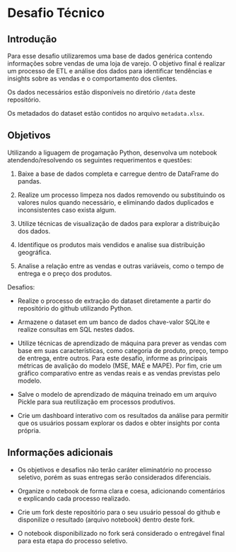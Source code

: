 # Desafio Técnico

## Introdução
Para esse desafio utilizaremos uma base de dados genérica contendo informações sobre vendas de uma loja de varejo. O objetivo final é realizar um processo de ETL e análise dos dados para identificar tendências e insights sobre as vendas e o comportamento dos clientes.

Os dados necessários estão disponíveis no diretório `/data` deste repositório.

Os metadados do dataset estão contidos no arquivo `metadata.xlsx`.

## Objetivos 

Utilizando a liguagem de progamação Python, desenvolva um notebook atendendo/resolvendo os seguintes requerimentos e questões:

1. Baixe a base de dados completa e carregue dentro de DataFrame do pandas.

2. Realize um processo limpeza nos dados removendo ou substituindo os valores nulos quando necessário, e eliminando dados duplicados e inconsistentes caso exista algum.

3. Utilize técnicas de visualização de dados para explorar a distribuição dos dados.

5. Identifique os produtos mais vendidos e analise sua distribuição geográfica.

6. Analise a relação entre as vendas e outras variáveis, como o tempo de entrega e o preço dos produtos.


Desafios: 
* Realize o processo de extração do dataset diretamente a partir do repositório do github utilizando Python.

* Armazene o dataset em um banco de dados chave-valor SQLite e realize consultas em SQL nestes dados.

* Utilize técnicas de aprendizado de máquina para prever as vendas com base em suas características, como categoria de produto, preço, tempo de entrega, entre outros. Para este desafio, informe as principais métricas de avalição do modelo (MSE, MAE e MAPE). Por fim, crie um gráfico comparativo entre as vendas reais e as vendas previstas pelo modelo.

* Salve o modelo de aprendizado de máquina treinado em um arquivo Pickle para sua reutilização em processos produtivos. 

* Crie um dashboard interativo com os resultados da análise para permitir que os usuários possam explorar os dados e obter insights por conta própria.


## Informações adicionais
* Os objetivos e desafios não terão caráter eliminatório no processo seletivo, porém as suas entregas serão considerados diferenciais.

* Organize o notebook de forma clara e coesa, adicionando comentários e explicando cada processo realizado.

* Crie um fork deste repositório para o seu usuário pessoal do github e disponilize o resultado (arquivo notebook) dentro deste fork.

* O notebook disponibilizado no fork será considerado o entregável final para esta etapa do processo seletivo.

